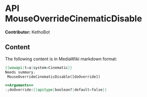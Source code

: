 # API MouseOverrideCinematicDisable

**Contributor:** KethoBot

## Content

The following content is in MediaWiki markdown format:

```mediawiki
{{wowapi|t=a|system=Cinematic}}
Needs summary.
 MouseOverrideCinematicDisable([doOverride])

==Arguments==
:;doOverride:{{apitype|boolean?|default=false}}
```